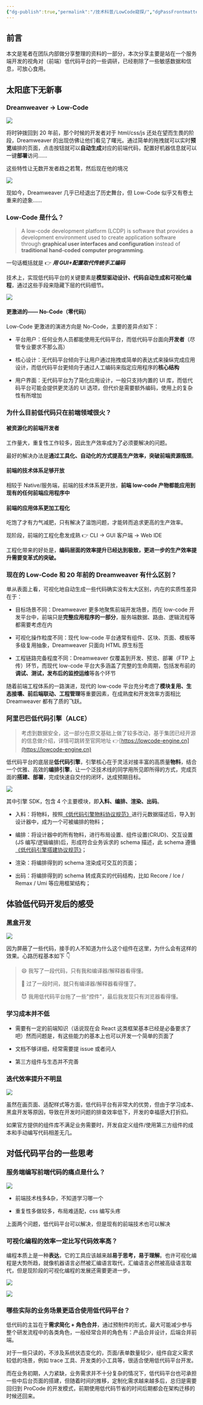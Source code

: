 ```yaml
---
{"dg-publish":true,"permalink":"/技术科普/LowCode窥探/","dgPassFrontmatter":true}
---
```



## 前言

本文是笔者在团队内部做分享整理的资料的一部分，本次分享主要是站在一个服务端开发的视角对（前端）低代码平台的一些调研，已经剔除了一些敏感数据和信息，可放心食用。

## 太阳底下无新事

### Dreamweaver -> Low-Code

![](https://cdn.ytools.xyz/uPic/2QykYFf3348d7c1b6a4f8c942c163864740804~tplv-k3u1fbpfcp-zoom-1.png)

将时钟拨回到 20 年前，那个时候的开发者对于 html/css/js 还处在望而生畏的阶段，Dreamweaver 的出现仿佛让他们看见了曙光。通过简单的拖拽就可以实时**预览**编排的页面，点击按钮就可以**自动生成**对应的前端代码，配置好机器信息就可以一键**部署**访问……

这些特性让无数开发者趋之若鹜，然后现在他的境况

![](https://cdn.ytools.xyz/uPic/a83uHT42e436f7dfcc448c80c643476dc9ac3d~tplv-k3u1fbpfcp-zoom-1.png)

现如今，Dreamweaver 几乎已经退出了历史舞台，但 Low-Code 似乎又有卷土重来的迹象……

### Low-Code 是什么？

> A low-code development platform (LCDP) is software that provides a development environment used to create application software through **graphical user interfaces and configuration** instead of **traditional hand-coded computer programming**.

一句话概括就是 👉 **_用 GUI+配置取代传统手工编码_**

技术上，实现低代码平台的关键要素是**模型驱动设计、代码自动生成和可视化编程**，通过这些手段来隐藏下层的代码细节。

![](https://cdn.ytools.xyz/uPic/4N4HRt28c1ca1aaefc4b4eadc483af59610652~tplv-k3u1fbpfcp-zoom-1.jpeg)

#### 更激进的—— No-Code（零代码）

Low-Code 更激进的演进方向是 No-Code，主要的差异点如下：

- 平台用户：任何业务人员都能使用无代码平台，而低代码平台面向**开发者**（尽管专业要求不那么高）

- 核心设计：无代码平台倾向于让用户通过拖拽或简单的表达式来操纵完成应用设计，而低代码平台更倾向于通过人工编码来指定应用程序的**核心结构**

- 用户界面：无代码平台为了简化应用设计，一般只支持内置的 UI 库，而低代码平台可能会提供更灵活的 UI 选项，但代价是需要额外编码，使用上的复杂性有所增加

### 为什么目前低代码只在前端领域很火？

#### 被资源化的前端开发者

工作量大，重复性工作较多，因此生产效率成为了必须要解决的问题。

最好的解决办法是**通过工具化、自动化的方式提高生产效率，突破前端资源瓶颈**。

#### 前端的技术体系足够开放

相较于 Native/服务端，前端的技术体系更开放，**前端 low-code 产物都能应用到现有的任何前端应用程序中**

#### 前端的应用体系更加工程化

吃饱了才有力气减肥，只有解决了温饱问题，才能转而追求更高的生产效率。

现阶段，前端的工程化愈发成熟 👉 CLI -> GUI 客户端 -> Web IDE

工程化带来的好处是，**编码层面的效率提升已经达到极致，更进一步的生产效率提升需要变革式的突破。**

### 现在的 Low-Code 和 20 年前的 Dreamweaver 有什么区别？

单从表面上看，可视化地自动生成一些代码确实没有太大区别，内在的实质性差异在于：

- 目标场景不同：Dreamweaver 更多地聚焦前端开发场景，而在 low-code 开发平台中，前端只是**完整应用程序的一部分**，服务端数据、路由、逻辑流程等都需要考虑在内

- 可视化操作粒度不同：现代 low-code 平台通常有组件、区块、页面、模板等多级复用抽象，Dreamweaver 只面向 HTML 原生标签

- 工程链路完备程度不同：Dreamweaver 仅覆盖到开发、预览、部署（FTP 上传）环节，而现代 low-code 平台大多涵盖了完整的生命周期，包括发布前的**调试、测试，发布后的监控运维**等各个环节

随着前端工程体系的一路演进，现代的 low-code 平台充分考虑了**模块复用、生态接壤、前后端联动、工程管理**等重要因素，在成熟度和开发效率方面相比 Dreamweaver 都有了质的飞跃。

### 阿里巴巴低代码引擎（ALCE）

> 考虑到数据安全，这一部分在原文基础上做了较多改动，基于集团已经开源的信息做介绍，详情可跳转至官网地址 👉[https://lowcode-engine.cn](https://lowcode-engine.cn)

低代码平台的底层是**低代码引擎**，引擎核心在于灵活对接丰富的高质量**物料**，结合一个优雅、高效的**编排引擎**，让一个泛技术线的同学用所见即所得的方式，完成页面的**搭建、部署**，完成快速自交付的闭环，达成预期目标。

![](https://cdn.ytools.xyz/uPic/QdbVQpef5093b298f24930a6564761b2a83982~tplv-k3u1fbpfcp-zoom-1.png)

其中引擎 SDK，包含 4 个主要模块，即**入料、编排、渲染、出码**。

- 入料：将物料，按照[《低代码引擎物料协议规范》](https://lowcode-engine.cn/material)进行元数据描述后，导入到设计器中，成为一个可被编排的物料；

- 编排：将设计器中的所有物料，进行布局设置、组件设置(CRUD)、交互设置(JS 编写/逻辑编排)后，形成符合业务诉求的 schema 描述，此 schema 遵循 [《低代码引擎搭建协议规范》](https://lowcode-engine.cn/lowcode)；

- 渲染：将编排得到的 schema 渲染成可交互的页面；

- 出码：将编排得到的 schema 转成真实的代码结构，比如 Recore / Ice / Remax / Umi 等应用框架结构；

## 体验低代码开发后的感受

### 黑盒开发

![](https://cdn.ytools.xyz/uPic/7ypCBw870be032e01c47cc92cd5d7690d42e41~tplv-k3u1fbpfcp-zoom-1.jpeg)

因为屏蔽了一些代码，接手的人不知道为什么这个组件在这里，为什么会有这样的效果。心路历程基本如下 👇

> 😄 我写了一段代码，只有我和编译器/解释器看得懂。
>
> 🤔 过了一段时间，就只有编译器/解释器看得懂了。
>
> 😈 我用低代码平台拖了一些"控件"，最后我发现只有浏览器看得懂。

### 学习成本并不低

- 需要有一定的前端知识（话说现在会 React 这类框架基本已经是必备要求了吧）然而问题是，有这些能力的基本上也可以开发一个简单的页面了

- 文档不够详细，经常需要提 issue 或者问人

- 第三方组件与生态并不完善

### 迭代效率提升不明显

![](https://cdn.ytools.xyz/uPic/zI3lXJ8ef80231bf3545639e76d02c12d81706~tplv-k3u1fbpfcp-zoom-1.jpeg)

虽然在画页面、适配样式等方面，低代码平台有非常大的优势，但由于学习成本、黑盒开发等原因，导致在开发时问题的排查效率低下，开发的幸福感大打折扣。

如果官方提供的组件库不满足业务需要时，开发自定义组件/使用第三方组件的成本和手动编写代码相差无几。

## 对低代码平台的一些思考

### 服务端编写前端代码的痛点是什么？

![](https://cdn.ytools.xyz/uPic/eFXodnab3480bf7c9e4e7a8f86ebc7eb41e36f~tplv-k3u1fbpfcp-zoom-1.jpeg)

- 前端技术栈多&杂，不知道学习哪一个

- 重复性多做较多，布局难适配，css 编写头疼

上面两个问题，低代码平台可以解决，但是现有的前端技术也可以解决

### 可视化编程的效率一定比写代码效率高？

编程本质上是一种**表达**，它的工具应该越来越**易于思考，易于理解**。也许可视化编程是大势所趋，就像机器语言必然被汇编语言取代，汇编语言必然被高级语言取代，但是现阶段的可视化编程的发展还需要更进一步。

![](https://cdn.ytools.xyz/uPic/GcIwbYe52bb8cb24eb49bba2a23d7e91d6f484~tplv-k3u1fbpfcp-zoom-1.png)

![](https://cdn.ytools.xyz/uPic/eTmZB6933509d96c77415292e86b984ac707ac~tplv-k3u1fbpfcp-zoom-1.png)

### 哪些实际的业务场景更适合使用低代码平台？

低代码的主旨在于**需求简化 + 角色合并**，通过预制件的形式，最大可能减少参与整个研发流程中的各类角色，一般经常合并的角色有：产品合并设计，后端合并前端。

对于一些只读的，不涉及系统状态变化的，页面/表单数量较少，组件自定义需求较低的场景，例如 trace 工具、开发类的小工具等，很适合使用低代码平台开发。

而在业务初期，人力紧缺，业务需求并不十分复杂的情况下，低代码平台也可承担一些中后台页面的搭建，但随着时间的推移，定制化需求越来越多后，总归是需要回归到 ProCode 的开发模式，前期使用低代码节省的时间后期都会在架构迁移的时候还回来。
